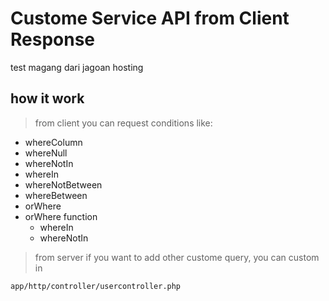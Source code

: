 # Custome Service API from Client Response
test magang dari jagoan hosting

## how it work
> from client
you can request conditions like:

- whereColumn
- whereNull
- whereNotIn
- whereIn
- whereNotBetween
- whereBetween
- orWhere 
- orWhere function
    -   whereIn
    -   whereNotIn

> from server
if you want to add other custome query, you can custom in

` app/http/controller/usercontroller.php `
